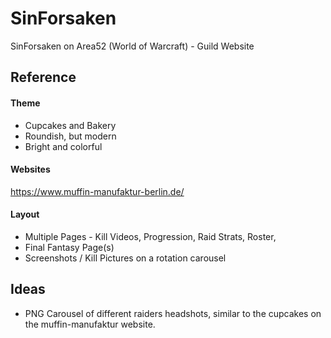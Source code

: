 # SinForsaken

SinForsaken on Area52 (World of Warcraft) - Guild Website

## Reference

#### Theme

- Cupcakes and Bakery
- Roundish, but modern
- Bright and colorful

#### Websites

https://www.muffin-manufaktur-berlin.de/

#### Layout

- Multiple Pages - Kill Videos, Progression, Raid Strats, Roster,
- Final Fantasy Page(s)
- Screenshots / Kill Pictures on a rotation carousel

## Ideas

- PNG Carousel of different raiders headshots, similar to the cupcakes on the muffin-manufaktur website.
